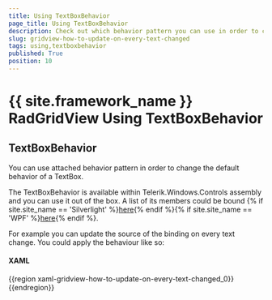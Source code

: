 ```yaml
---
title: Using TextBoxBehavior
page_title: Using TextBoxBehavior
description: Check out which behavior pattern you can use in order to change the default behavior of a TextBox within RadGridView - Telerik's {{ site.framework_name }} DataGrid.
slug: gridview-how-to-update-on-every-text-changed
tags: using,textboxbehavior
published: True
position: 10
---
```


# {{ site.framework_name }} RadGridView Using TextBoxBehavior

## TextBoxBehavior

You can use attached behavior pattern in order to change the default behavior of a TextBox.

The TextBoxBehavior is available within Telerik.Windows.Controls assembly and you can use it out of the box. A list of its members could be bound {% if site.site_name == 'Silverlight' %}[here](http://www.telerik.com/help/silverlight/methods_t_telerik_windows_controls_textboxbehavior.html){% endif %}{% if site.site_name == 'WPF' %}[here](http://www.telerik.com/help/wpf/methods_t_telerik_windows_controls_textboxbehavior.html){% endif %}.

For example you can update the source of the binding on every text change. You could apply the behaviour like so:
        
#### __XAML__

{{region xaml-gridview-how-to-update-on-every-text-changed_0}}
	<TextBox Text="{Binding Name}" telerik:TextBoxBehavior.UpdateTextOnTextChanged="True" />
{{endregion}}


